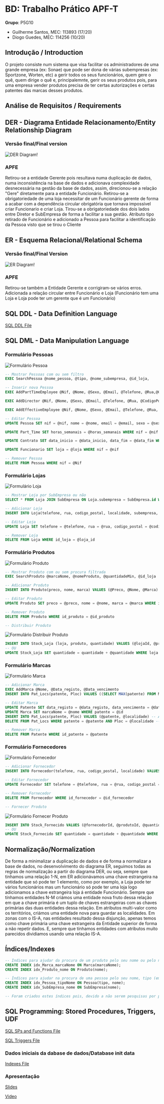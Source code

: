# BD: Trabalho Prático APF-T

**Grupo**: P5G10
- Guilherme Santos, MEC: 113893 (17/20)
- Diogo Guedes, MEC: 114256     (10/20)

## Introdução / Introduction
 
O projeto consiste num sistema que visa facilitar os administradores de uma grande empresa (ex: Sonae) que pode ser dona de várias subempresas (ex: Sportzone, Worten, etc) a gerir todos os seus funcionários, quem gere o quê, quem dirige o quê e, principalemnte, gerir os seus produtos pois, para uma empresa vender produtos precisa de ter certas autorizações e certas patentes das marcas desses produtos.

## ​Análise de Requisitos / Requirements

## DER - Diagrama Entidade Relacionamento/Entity Relationship Diagram

### Versão final/Final version

![DER Diagram!](der.jpg "AnImage")

### APFE 

Retirou-se a entidade Gerente pois resultava numa duplicação de dados, numa inconsistência na base de dados e adicionava complexidade desnecessária na gestão da base de dados, assim, direcionou-se a relação "Gere" diretamente para a entidade Funcionário.
Retirou-se a obrigatoriedade de uma loja necessitar de um Funcionário gerente de forma a acabar com a dependência circular obrigatória que tornava impossível criar Funcionario e criar Loja.
Tirou-se a obrigatoriedade dos dois lados entre Diretor e SubEmpresa de forma a facilitar a sua gestão.
Atributo tipo retirado de Funcionário e adicionado a Pessoa para facilitar a identificação da Pessoa visto que se tirou o Cliente 

## ER - Esquema Relacional/Relational Schema

### Versão final/Final Version

![ER Diagram!](er.jpg "AnImage")

### APFE

Retirou-se também a Entidade Gerente e corrigiram-se vários erros.
Adicionada a relação circular entre Funcionário e Loja (Funcionário tem uma Loja e Loja pode ter um gerente que é um Funcionário)

## ​SQL DDL - Data Definition Language

[SQL DDL File](sql/01_ddl.sql "SQLFileQuestion")

## SQL DML - Data Manipulation Language

### Formulário Pessoas

![Formulário Pessoa](screenshots/screenshot_1.jpg "AnImage")

```sql
-- Mostrar Pessoas com ou sem filtro
EXEC SearchPessoa @nome_pessoa, @tipo, @nome_subempresa, @id_loja,

-- Inserir nova Pessoa
EXEC AddPartTimeEmployee @Nif, @Nome, @Sexo, @Email, @Telefone, @Rua,@CodigoPostal, @Localidade, @Salario, @Loja, @HorasSemanais

EXEC AddDirector @Nif, @Nome, @Sexo, @Email, @Telefone, @Rua, @CodigoPostal, @Localidade, @Salario

EXEC AddEffectiveEmployee @Nif, @Nome, @Sexo, @Email, @Telefone, @Rua, @CodigoPostal, @Localidade, @Salario, @Loja, @InicioContrato, @FimContrato

-- Editar Pessoa
UPDATE Pessoa SET nif = @nif, nome = @nome, email = @email, sexo = @sexo, telefone = @telefone, rua = @rua, codigo_postal = @codigo_postal, localidade = @localidade, salario = @salario WHERE nif = @nifAnterior

UPDATE Part_Time SET horas_semanais = @horas_semanais WHERE nif = @nif

UPDATE Contrato SET data_inicio = @data_inicio, data_fim = @data_fim WHERE id_contrato = (SELECT contrato FROM Efetivo WHERE nif = @nif)

UPDATE Funcionario SET loja = @loja WHERE nif = @nif

-- Remover Pessoa
DELETE FROM Pessoa WHERE nif = @Nif
```
### Formulário Lojas
![Formulário Loja](screenshots/screenshot_2.jpg "AnImage")
```sql
-- Mostrar Loja por SubEmpresa ou não
SELECT * FROM Loja JOIN SubEmpresa ON Loja.subempresa = SubEmpresa.id WHERE SubEmpresa.nome LIKE @subempresaName --(query parameterizada com "%" + subempresa + "%" como argumento do parâmetro)

-- Adicionar Loja
INSERT INTO Loja(telefone, rua, codigo_postal, localidade, subempresa, gerente) VALUES (@Telefone, @Rua, @CodigoPostal, @Localidade, @Subempresa, @Gerente)

-- Editar Loja
UPDATE Loja SET telefone = @telefone, rua = @rua, codigo_postal = @codigo_postal, localidade = @localidade, subempresa = @subempresa, gerente = @gerente WHERE id_loja = @id_loja

-- Remover Loja
DELETE FROM Loja WHERE id_loja = @loja_id
```

### Formulário Produtos
![Formulário Produto](screenshots/screenshot_3.jpg "AnImage")

```sql
-- Mostrar Produto com ou sem procura filtrada
EXEC SearchProduto @marcaNome, @nomeProduto, @quantidadeMin, @id_loja

-- Adicionar Produto
INSERT INTO Produto(preco, nome, marca) VALUES (@Preco, @Nome, @Marca)

-- Editar Produto
UPDATE Produto SET preco = @preco, nome = @nome, marca = @marca WHERE id_produto = @id_produto

-- Remover Produto
DELETE FROM Produto WHERE id_produto = @id_produto

-- Distribuir Produto
```
![Formulário Distribuir Produto](screenshots/screenshot_4.jpg "AnImage")
```sql
INSERT INTO Stock_Loja (loja, produto, quantidade) VALUES (@lojaId, @produtoId, @quantidade);
-- OU
UPDATE Stock_Loja SET quantidade = quantidade + @quantidade WHERE loja = @lojaId AND produto = @produtoId;
```

### Formulário Marcas
![Formulário Marca](screenshots/screenshot_5.jpg "AnImage")
```sql
-- Adicionar Marca
EXEC AddMarca @Nome, @Data_registo, @Data_vencimento
INSERT INTO Pat_Locs(patente, Ploc) VALUES ((SELECT MAX(patente) FROM Marca), @localidade)

-- Editar Marca
UPDATE Patente SET data_registo = @data_registo, data_vencimento = @data_vencimento WHERE id_patente = @id
UPDATE Marca SET marcaNome = @nome WHERE patente = @id
INSERT INTO Pat_Locs(patente, Ploc) VALUES (@patente, @localidade) -- Adicionar Novas Localidades
DELETE FROM Pat_Locs WHERE patente = @patente AND Ploc = @localidade -- Remover Localidades

-- Remover Marca
DELETE FROM Patente WHERE id_patente = @patente
```
### Formulário Fornecedores
![Formulário Fornecedor](screenshots/screenshot_6.jpg "AnImage")
```sql
-- Adicionar Fornecedor
INSERT INTO Fornecedor(telefone, rua, codigo_postal, localidade) VALUES (@Telefone, @Rua, @CodigoPostal, @Localidade)

-- Editar Fornecedor
UPDATE Fornecedor SET telefone = @telefone, rua = @rua, codigo_postal = @codigo_postal, localidade = @localidade WHERE id_fornecedor = @id_fornecedor

-- Remover Fornecedor
DELETE FROM Fornecedor WHERE id_fornecedor = @id_fornecedor

-- Fornecer Produto
```
![Formulário Fornecer Produto](screenshots/screenshot_7.jpg "AnImage")
```sql
INSERT INTO Stock_Fornecido VALUES (@fornecedorId, @produtoId, @quantidade)
-- OU
UPDATE Stock_Fornecido SET quantidade = quantidade + @quantidade WHERE produto = @produtoId AND fornecedor = @fornecedorId
```
## Normalização/Normalization

De forma a minimalizar a duplicação de dados e de forma a normalizar a base de dados, no desenvolvimento do diagrama ER, seguimos todas as regras de normalização a partir do diagrama DER, ou seja, sempre que tinhamos uma relação 1-N, em ER adicionávamos uma chave estrangeira na entidade que só pode ter 1 elemento, como por exemplo, a Loja pode ter vários funcionários mas um funcionário só pode ter uma loja logo adicionamos a chave estrangeira loja á entidade Funcionário. Sempre que tínhamos entidades N-M criámos uma entidade nova fruto dessa relação em que a chave primária é um tuplo de chaves estrangeiras com as chaves primárias das duas entidades dessa relação. Em atributos multi-valor como os territórios, criámos uma entidade nova para guardar as localidades. Em zonas com o IS-A, nas entidades resultado dessa disjunção, apenas temos como chave primária uma chave estrangeira da Entidade superior de forma a não repetir dados. E, sempre que tínhamos entidades com atributos muito parecidos dividiamos usando uma relação IS-A.

## Índices/Indexes

```sql
-- Índices para ajudar da procura de um produto pelo seu nome ou pelo nome da sua marca
CREATE INDEX idx_Marca_marcaNome ON Marca(marcaNome);
CREATE INDEX idx_Produto_nome ON Produto(nome);

-- Índices para ajudar na procura de uma pessoa pelo seu nome, tipo (em caso de filtragem) ou nome da subempresa
CREATE INDEX idx_Pessoa_tipoNome ON Pessoa(tipo, nome);
CREATE INDEX idx_SubEmpresa_nome ON SubEmpresa(nome);

-- Foram criados estes índices pois, devido a não serem pesquisas por primary keys, sem esta criação de non-clustered indexes, caso haja um número muito grande de inserções nas tabelas, a pesquisa iria demorar muito tempo
```

## SQL Programming: Stored Procedures, Triggers, UDF

[SQL SPs and Functions File](sql/02_sp_functions.sql "SQLFileQuestion")

[SQL Triggers File](sql/03_triggers.sql "SQLFileQuestion")

### Dados iniciais da dabase de dados/Database init data

[Indexes File](sql/01_ddl.sql "SQLFileQuestion")

### Apresentação

[Slides](slides.pdf "Sildes")

[Video](https://uapt33090-my.sharepoint.com/personal/gui_santos91_ua_pt/_layouts/15/stream.aspx?id=%2Fpersonal%2Fgui%5Fsantos91%5Fua%5Fpt%2FDocuments%2FSGBD%5FBD%5F23%5F24%2Emp4&nav=eyJyZWZlcnJhbEluZm8iOnsicmVmZXJyYWxBcHAiOiJTdHJlYW1XZWJBcHAiLCJyZWZlcnJhbFZpZXciOiJTaGFyZURpYWxvZy1MaW5rIiwicmVmZXJyYWxBcHBQbGF0Zm9ybSI6IldlYiIsInJlZmVycmFsTW9kZSI6InZpZXcifX0&ga=1&referrer=StreamWebApp%2EWeb&referrerScenario=AddressBarCopied%2Eview%2Eac42afc0%2D7127%2D44e2%2D991d%2Ddd791ab1c287)




 